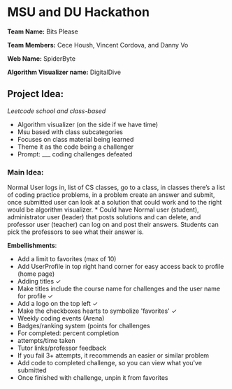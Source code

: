<h1> MSU and DU Hackathon </h1>

<strong>Team Name:</strong> Bits Please
<p>
<strong>Team Members:</strong> Cece Housh, Vincent Cordova, and Danny Vo
</p>
<p>
<strong>Web Name:</strong> SpiderByte
</p>
<p>
<strong>Algorithm Visualizer name:</strong> DigitalDive
</p>
<p>
<h2><strong>Project Idea:</strong></h2> </p>
<p>
<em> Leetcode school and class-based </em>
    <ul>     
    <li> Algorithm visualizer (on the side if we have time) </li>
    <li> Msu based with class subcategories </li>
    <li> Focuses on class material being learned </li>
    <li> Theme it as the code being a challenger </li>
    <li> Prompt: ___ coding challenges defeated </li> 
    </ul>

</p>
<p>
<h3><strong>Main Idea:</strong></h3> Normal User logs in, list of CS classes, go to a class, in classes there’s a list of coding practice problems, in a problem create an answer and submit, once submitted user can look at a solution that could work and to the right would be algorithm visualizer. 
    * Could have Normal user (student), administrator user (leader) that posts solutions and can delete, and professor user (teacher) can log on and post their answers. Students can pick the professors to see what their answer is.
</p>
 
    
<strong>Embellishments</strong>: 
* Add a limit to favorites (max of 10)
* Add UserProfile in top right hand corner for easy access back to profile (home page)
* Adding titles <span>&#10003;</span>
* Make titles include the course name for challenges and the user name for profile <span>&#10003;</span>
* Add a logo on the top left <span>&#10003;</span>
* Make the checkboxes hearts to symbolize 'favorites' <span>&#10003;</span>
* Weekly coding events (Arena)
* Badges/ranking system (points for challenges
* For completed:
      <a> percent completion </a>
      <li> attempts/time taken </li>
* Tutor links/professor feedback
* If you fail 3+ attempts, it recommends an easier or similar problem
* Add code to completed challenge, so you can view what you've submitted
* Once finished with challenge, unpin it from favorites
